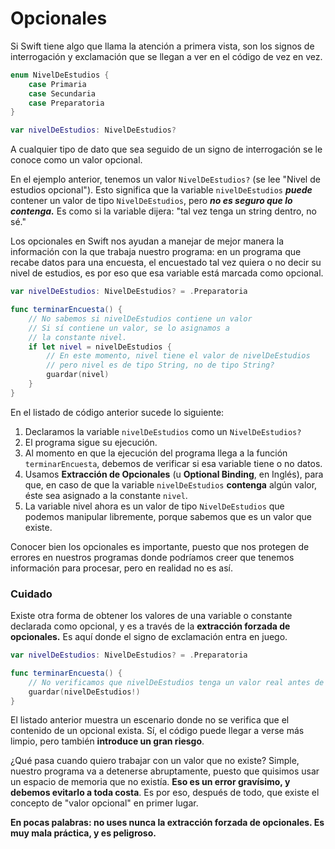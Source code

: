 # Opcionales

Si Swift tiene algo que llama la atención a primera vista, son los signos de interrogación y exclamación que se llegan a ver en el código de vez en vez.

```swift
enum NivelDeEstudios {
    case Primaria
    case Secundaria
    case Preparatoria
}

var nivelDeEstudios: NivelDeEstudios?
```

A cualquier tipo de dato que sea seguido de un signo de interrogación se le conoce como un valor opcional. 

En el ejemplo anterior, tenemos un valor `NivelDeEstudios?` (se lee "Nivel de estudios opcional"). Esto significa que la variable `nivelDeEstudios` ***puede*** contener un valor de tipo `NivelDeEstudios`, pero ***no es seguro que lo contenga.*** Es como si la variable dijera: "tal vez tenga un string dentro, no sé."

Los opcionales en Swift nos ayudan a manejar de mejor manera la información con la que trabaja nuestro programa: en un programa que recabe datos para una encuesta, el encuestado tal vez quiera o no decir su nivel de estudios, es por eso que esa variable está marcada como opcional.

```swift
var nivelDeEstudios: NivelDeEstudios? = .Preparatoria

func terminarEncuesta() {
    // No sabemos si nivelDeEstudios contiene un valor
    // Si sí contiene un valor, se lo asignamos a
    // la constante nivel.
    if let nivel = nivelDeEstudios { 
        // En este momento, nivel tiene el valor de nivelDeEstudios
        // pero nivel es de tipo String, no de tipo String?
        guardar(nivel) 
    }
}
```

En el listado de código anterior sucede lo siguiente:

1. Declaramos la variable `nivelDeEstudios` como un `NivelDeEstudios?`
2. El programa sigue su ejecución. 
3. Al momento en que la ejecución del programa llega a la función `terminarEncuesta`, debemos de verificar si esa variable tiene o no datos.
4. Usamos **Extracción de Opcionales** (u **Optional Binding**, en Inglés), para que, en caso de que la variable `nivelDeEstudios` **contenga** algún valor, éste sea asignado a la constante `nivel`. 
5. La variable nivel ahora es un valor de tipo `NivelDeEstudios` que podemos manipular libremente, porque sabemos que es un valor que existe.

Conocer bien los opcionales es importante, puesto que nos protegen de errores en nuestros programas donde podríamos creer que tenemos información para procesar, pero en realidad no es así.

### Cuidado
Existe otra forma de obtener los valores de una variable o constante declarada como opcional, y es a través de la **extracción forzada de opcionales.** Es aquí donde el signo de exclamación entra en juego.

```swift
var nivelDeEstudios: NivelDeEstudios? = .Preparatoria

func terminarEncuesta() {
    // No verificamos que nivelDeEstudios tenga un valor real antes de intentar usarlo
    guardar(nivelDeEstudios!)
}
```

El listado anterior muestra un escenario donde no se verifica que el contenido de un opcional exista. Sí, el código puede llegar a verse más limpio, pero también **introduce un gran riesgo**.

¿Qué pasa cuando quiero trabajar con un valor que no existe? Simple, nuestro programa va a detenerse abruptamente, puesto que quisimos usar un espacio de memoria que no existía. **Eso es un error gravísimo, y debemos evitarlo a toda costa**. Es por eso, después de todo, que existe el concepto de "valor opcional" en primer lugar.

**En pocas palabras: no uses nunca la extracción forzada de opcionales. Es muy mala práctica, y es peligroso.**